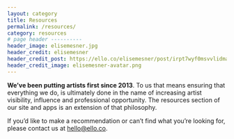 ```yaml
---
layout: category
title: Resources
permalink: /resources/
category: resources
# page header ----------
header_image: elisemesner.jpg
header_credit: elisemesner
header_credit_post: https://ello.co/elisemesner/post/irpt7wyf0msvvlidmabukg
header_credit_image: elisemesner-avatar.png
---
```


**We’ve been putting artists first since 2013**. To us that means ensuring that everything we do, is ultimately done in the name of increasing artist visibility, influence and professional opportunity. The resources section of our site and apps is an extension of that philosophy. 

If you’d like to make a recommendation or can’t find what you’re looking for, please contact us at hello@ello.co.
